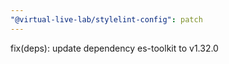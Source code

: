 ```yaml
---
"@virtual-live-lab/stylelint-config": patch
---
```


fix(deps): update dependency es-toolkit to v1.32.0
